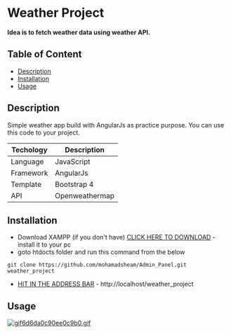 # Weather Project


**Idea is to fetch weather data using weather API.**


## Table of Content
- [Description](#description)
- [Installation](#installation)
- [Usage](#usage)


## Description

Simple weather app build with AngularJs as practice purpose. You can use this code to your project.

| Techology |    Description |
| ----------|    ------------|
| Language  |    JavaScript  |
| Framework |    AngularJs   |
| Template  |    Bootstrap 4 |
|    API    | Openweathermap |

## Installation
- Download XAMPP (if you don't have)
[CLICK HERE TO DOWNLOAD](https://www.apachefriends.org/download.html) - install it to your pc
- goto htdocts folder and run this command  from the below
```
git clone https://github.com/mohamadsheam/Admin_Panel.git weather_project
```
- [HIT IN THE ADDRESS BAR](http://localhost/weather_project) - http://localhost/weather_project

## Usage
[![gif6d6da0c90ee0c9b0.gif](https://s7.gifyu.com/images/gif6d6da0c90ee0c9b0.gif)](https://gifyu.com/image/nYnY)




